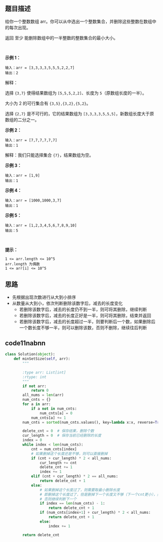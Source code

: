 ## 题目描述

给你一个整数数组 arr。你可以从中选出一个整数集合，并删除这些整数在数组中的每次出现。

返回 至少 能删除数组中的一半整数的整数集合的最小大小。

 

**示例 1：**

    输入：arr = [3,3,3,3,5,5,5,2,2,7]
    输出：2

解释：

选择 `{3,7}` 使得结果数组为 `[5,5,5,2,2]`、长度为 `5`（原数组长度的一半）。

大小为 2 的可行集合有 `{3,5},{3,2},{5,2}`。

选择 `{2,7}` 是不可行的，它的结果数组为 `[3,3,3,3,5,5,5]`，新数组长度大于原数组的二分之一。

**示例 2：**

    输入：arr = [7,7,7,7,7,7] 
    输出：1

解释：我们只能选择集合 `{7}`，结果数组为空。

**示例 3：**

    输入：arr = [1,9]
    输出：1

**示例 4：**

    输入：arr = [1000,1000,3,7]
    输出：1

**示例 5：**

    输入：arr = [1,2,3,4,5,6,7,8,9,10]
    输出：5
 

**提示：**

    1 <= arr.length <= 10^5
    arr.length 为偶数
    1 <= arr[i] <= 10^5


## 思路

- 先根据出现次数进行从大到小排序
- 从数量从大到小，依次判断删除该数字后，减去的长度变化
    - 若删除该数字后，减去的长度仍不到一半，则可将其删除，继续判断
    - 若删除该数字后，减去的长度正好是一半，则可将其删除，结束并返回
    - 若删除该数字后，减去的长度超过一半，则要判断后一个数，如果删除后一个数长度不够一半，则可以删除该数，否则不删除，继续往后判断

## code11nabnn
```python
class Solution(object):
    def minSetSize(self, arr):
        """
        
        :type arr: List[int]
        :rtype: int
        """
        if not arr:
            return 0
        all_nums = len(arr)
        num_cnts = {}
        for a in arr:
            if a not in num_cnts:
                num_cnts[a] = 0
            num_cnts[a] += 1
        num_cnts = sorted(num_cnts.values(), key=lambda x:x, reverse=True)

        delete_cnt = 0  # 保存结果，删除个数
        cur_length = 0  # 保存当前已经删除的长度
        index = 0
        while index < len(num_cnts):
            cnt = num_cnts[index]
            # 如果删掉这个长度还是不够，则可以直接删掉
            if (cnt + cur_length) * 2 < all_nums:
                cur_length += cnt
                delete_cnt += 1
                index += 1
            elif (cnt + cur_length) * 2 == all_nums:
                return delete_cnt + 1
            else:
                # 如果删掉这个长度过了，则需要取最小删除长度
                # 即删掉这个长度过了，但是删掉下一个长度又不够（下一个cnt更小），则还是取当前这个
                # 否则继续判断下一个
                if index == len(num_cnts) - 1:
                    return delete_cnt + 1
                if (num_cnts[index+1] + cur_length) * 2 < all_nums:
                    return delete_cnt + 1
                else:
                    index += 1

        return delete_cnt

```